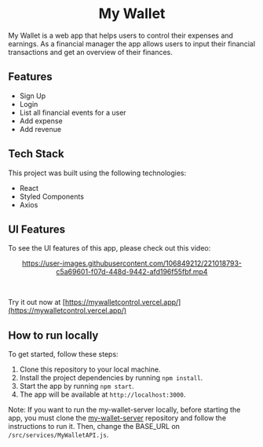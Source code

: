 <h1 align="center">My Wallet</h1>

My Wallet is a web app that helps users to control their expenses and earnings. As a financial manager the app allows users to input their financial transactions and get an overview of their finances.

## Features

- Sign Up
- Login
- List all financial events for a user
- Add expense
- Add revenue

## Tech Stack

This project was built using the following technologies:

- React
- Styled Components
- Axios

## UI Features

To see the UI features of this app, please check out this video:

<div align="center">
  
https://user-images.githubusercontent.com/106849212/221018793-c5a69601-f07d-448d-9442-afd196f55fbf.mp4
  
</div>


<br/>

Try it out now at [https://mywalletcontrol.vercel.app/](https://mywalletcontrol.vercel.app/)

## How to run locally

To get started, follow these steps:

1. Clone this repository to your local machine.
2. Install the project dependencies by running `npm install`.
3. Start the app by running `npm start`.
4. The app will be available at `http://localhost:3000`.

Note: If you want to run the my-wallet-server locally, before starting the app, you must clone the [my-wallet-server](https://github.com/ana-pairo/my-wallet-server) repository and follow the instructions to run it. Then, change the BASE_URL on `/src/services/MyWalletAPI.js`.
